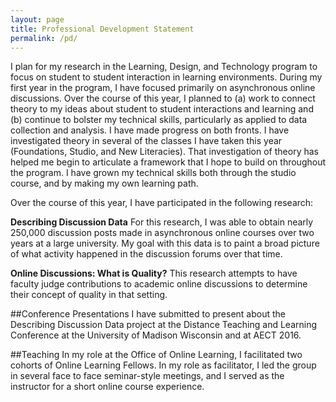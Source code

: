 ```yaml
---
layout: page
title: Professional Development Statement
permalink: /pd/
---
```


I plan for my research in the Learning, Design, and Technology program to focus on student to student interaction in learning environments. During my first year in the program, I have focused primarily on asynchronous online discussions. Over the course of this year, I planned to (a) work to connect theory to my ideas about student to student interactions and learning and (b) continue to bolster my technical skills, particularly as applied to data collection and analysis. I have made progress on both fronts. I have investigated theory in several of the classes I have taken this year (Foundations, Studio, and New Literacies). That investigation of theory has helped me begin to articulate a framework that I hope to build on throughout the program. I have grown my technical skills both through the studio course, and by making my own learning path.

Over the course of this year, I have participated in the following research:

**Describing Discussion Data** For this research, I was able to obtain nearly 250,000 discussion posts made in asynchronous online courses over two years at a large university. My goal with this data is to paint a broad picture of what activity happened in the discussion forums over that time.

**Online Discussions: What is Quality?** This research attempts to have faculty judge contributions to academic online discussions to determine their concept of quality in that setting.

##Conference Presentations
I have submitted to present about the Describing Discussion Data project at the Distance Teaching and Learning Conference at the University of Madison Wisconsin and at AECT 2016.

##Teaching
In my role at the Office of Online Learning, I facilitated two cohorts of Online Learning Fellows. In my role as facilitator, I led the group in several face to face seminar-style meetings, and I served as the instructor for a short online course experience.
